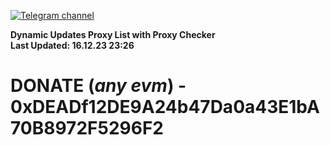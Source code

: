 [![Telegram channel](https://img.shields.io/endpoint?url=https://runkit.io/damiankrawczyk/telegram-badge/branches/master?url=https://t.me/n4z4v0d)](https://t.me/n4z4v0d) 

**Dynamic Updates Proxy List with Proxy Checker**  
**Last Updated: 16.12.23 23:26**

# DONATE (_any evm_) - 0xDEADf12DE9A24b47Da0a43E1bA70B8972F5296F2
